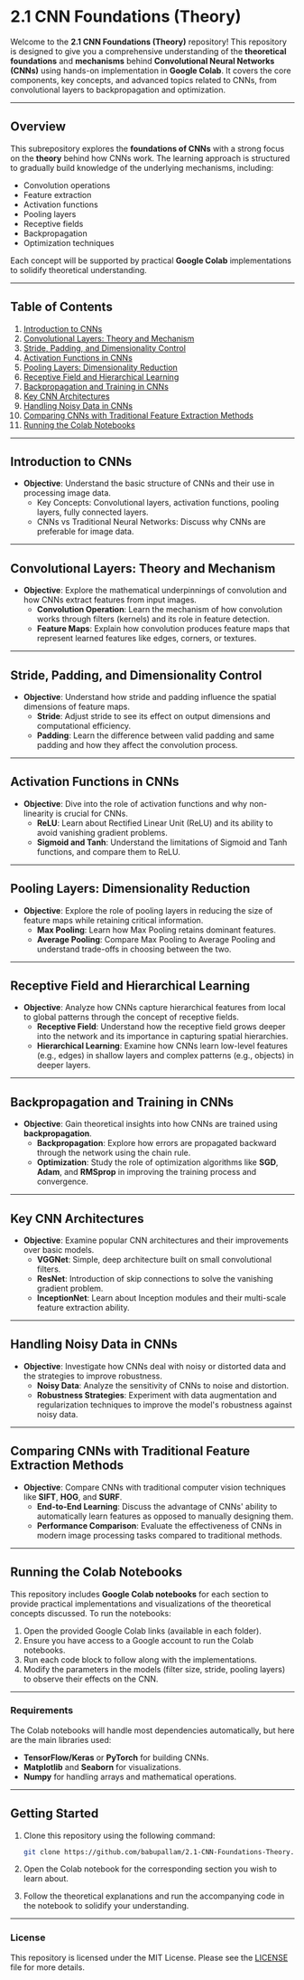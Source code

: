 # **2.1 CNN Foundations (Theory)**

Welcome to the **2.1 CNN Foundations (Theory)** repository! This repository is designed to give you a comprehensive understanding of the **theoretical foundations** and **mechanisms** behind **Convolutional Neural Networks (CNNs)** using hands-on implementation in **Google Colab**. It covers the core components, key concepts, and advanced topics related to CNNs, from convolutional layers to backpropagation and optimization.

---

## **Overview**

This subrepository explores the **foundations of CNNs** with a strong focus on the **theory** behind how CNNs work. The learning approach is structured to gradually build knowledge of the underlying mechanisms, including:
- Convolution operations
- Feature extraction
- Activation functions
- Pooling layers
- Receptive fields
- Backpropagation
- Optimization techniques

Each concept will be supported by practical **Google Colab** implementations to solidify theoretical understanding.

---

## **Table of Contents**
1. [Introduction to CNNs](#introduction-to-cnns)
2. [Convolutional Layers: Theory and Mechanism](#convolutional-layers-theory-and-mechanism)
3. [Stride, Padding, and Dimensionality Control](#stride-padding-and-dimensionality-control)
4. [Activation Functions in CNNs](#activation-functions-in-cnns)
5. [Pooling Layers: Dimensionality Reduction](#pooling-layers-dimensionality-reduction)
6. [Receptive Field and Hierarchical Learning](#receptive-field-and-hierarchical-learning)
7. [Backpropagation and Training in CNNs](#backpropagation-and-training-in-cnns)
8. [Key CNN Architectures](#key-cnn-architectures)
9. [Handling Noisy Data in CNNs](#handling-noisy-data-in-cnns)
10. [Comparing CNNs with Traditional Feature Extraction Methods](#comparing-cnns-with-traditional-feature-extraction-methods)
11. [Running the Colab Notebooks](#running-the-colab-notebooks)

---

## **Introduction to CNNs**

- **Objective**: Understand the basic structure of CNNs and their use in processing image data.
  - Key Concepts: Convolutional layers, activation functions, pooling layers, fully connected layers.
  - CNNs vs Traditional Neural Networks: Discuss why CNNs are preferable for image data.

---

## **Convolutional Layers: Theory and Mechanism**

- **Objective**: Explore the mathematical underpinnings of convolution and how CNNs extract features from input images.
  - **Convolution Operation**: Learn the mechanism of how convolution works through filters (kernels) and its role in feature detection.
  - **Feature Maps**: Explain how convolution produces feature maps that represent learned features like edges, corners, or textures.

---

## **Stride, Padding, and Dimensionality Control**

- **Objective**: Understand how stride and padding influence the spatial dimensions of feature maps.
  - **Stride**: Adjust stride to see its effect on output dimensions and computational efficiency.
  - **Padding**: Learn the difference between valid padding and same padding and how they affect the convolution process.

---

## **Activation Functions in CNNs**

- **Objective**: Dive into the role of activation functions and why non-linearity is crucial for CNNs.
  - **ReLU**: Learn about Rectified Linear Unit (ReLU) and its ability to avoid vanishing gradient problems.
  - **Sigmoid and Tanh**: Understand the limitations of Sigmoid and Tanh functions, and compare them to ReLU.

---

## **Pooling Layers: Dimensionality Reduction**

- **Objective**: Explore the role of pooling layers in reducing the size of feature maps while retaining critical information.
  - **Max Pooling**: Learn how Max Pooling retains dominant features.
  - **Average Pooling**: Compare Max Pooling to Average Pooling and understand trade-offs in choosing between the two.

---

## **Receptive Field and Hierarchical Learning**

- **Objective**: Analyze how CNNs capture hierarchical features from local to global patterns through the concept of receptive fields.
  - **Receptive Field**: Understand how the receptive field grows deeper into the network and its importance in capturing spatial hierarchies.
  - **Hierarchical Learning**: Examine how CNNs learn low-level features (e.g., edges) in shallow layers and complex patterns (e.g., objects) in deeper layers.

---

## **Backpropagation and Training in CNNs**

- **Objective**: Gain theoretical insights into how CNNs are trained using **backpropagation**.
  - **Backpropagation**: Explore how errors are propagated backward through the network using the chain rule.
  - **Optimization**: Study the role of optimization algorithms like **SGD**, **Adam**, and **RMSprop** in improving the training process and convergence.

---

## **Key CNN Architectures**

- **Objective**: Examine popular CNN architectures and their improvements over basic models.
  - **VGGNet**: Simple, deep architecture built on small convolutional filters.
  - **ResNet**: Introduction of skip connections to solve the vanishing gradient problem.
  - **InceptionNet**: Learn about Inception modules and their multi-scale feature extraction ability.

---

## **Handling Noisy Data in CNNs**

- **Objective**: Investigate how CNNs deal with noisy or distorted data and the strategies to improve robustness.
  - **Noisy Data**: Analyze the sensitivity of CNNs to noise and distortion.
  - **Robustness Strategies**: Experiment with data augmentation and regularization techniques to improve the model's robustness against noisy data.

---

## **Comparing CNNs with Traditional Feature Extraction Methods**

- **Objective**: Compare CNNs with traditional computer vision techniques like **SIFT**, **HOG**, and **SURF**.
  - **End-to-End Learning**: Discuss the advantage of CNNs' ability to automatically learn features as opposed to manually designing them.
  - **Performance Comparison**: Evaluate the effectiveness of CNNs in modern image processing tasks compared to traditional methods.

---

## **Running the Colab Notebooks**

This repository includes **Google Colab notebooks** for each section to provide practical implementations and visualizations of the theoretical concepts discussed. To run the notebooks:

1. Open the provided Google Colab links (available in each folder).
2. Ensure you have access to a Google account to run the Colab notebooks.
3. Run each code block to follow along with the implementations.
4. Modify the parameters in the models (filter size, stride, pooling layers) to observe their effects on the CNN.

---

### **Requirements**

The Colab notebooks will handle most dependencies automatically, but here are the main libraries used:
- **TensorFlow/Keras** or **PyTorch** for building CNNs.
- **Matplotlib** and **Seaborn** for visualizations.
- **Numpy** for handling arrays and mathematical operations.

---

## **Getting Started**

1. Clone this repository using the following command:

   ```bash
   git clone https://github.com/babupallam/2.1-CNN-Foundations-Theory.git
   ```

2. Open the Colab notebook for the corresponding section you wish to learn about.

3. Follow the theoretical explanations and run the accompanying code in the notebook to solidify your understanding.

---

### **License**

This repository is licensed under the MIT License. Please see the [LICENSE](LICENSE) file for more details.

